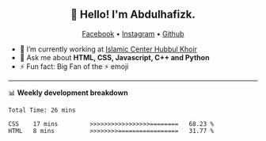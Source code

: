 <h2 align="center">👋 Hello! I'm Abdulhafizk.</h2>
<p align="center">
  <a href="https://web.facebook.com/profile.php?id=100080122707224">Facebook</a> •
  <a href="https://www.instagram.com/abdulhafizh_k/">Instagram</a> •
  <a href="https://github.com/abdulhafizk">Github</a>
</p>


- 🔭 I’m currently working at [Islamic Center Hubbul Khoir](https://hubbulkhoir.sch.id/)
- 💬 Ask me about **HTML, CSS, Javascript, C++ and Python**
- ⚡ Fun fact: Big Fan of the :zap: emoji

-------

📊 **Weekly development breakdown**
<!--START_SECTION:waka-->

```HTML, CSS, Javascript, C++, Python, Jsx, Json, Lock.
Total Time: 26 mins

CSS    17 mins         >>>>>>>>>>>>>>>>>========   68.23 %
HTML   8 mins          >>>>>>>>=================   31.77 %
```

<!--END_SECTION:waka-->
